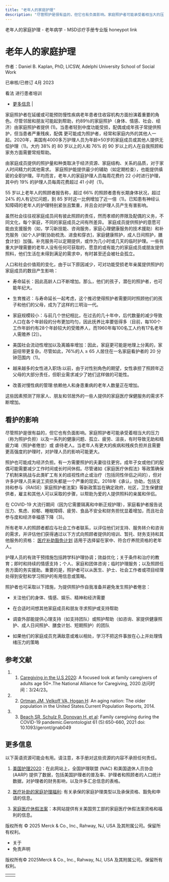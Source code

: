 ```yaml
---
title: "老年人的家庭护理"
description: "尽管照护是很有益的，但它也有负面影响。家庭照护者可能承受着相当大的压力（称为照护负担）以及一系列的健康问题、孤立、疲劳、沮丧，有时导致无助和精疲力竭（照护者倦怠）或 虐待老人。当老年人有更大的疾病和残疾负担并且需要更高强度的护理时，对护理人员的影响可能更大。"
---
```


﻿老年人的家庭护理 \- 老年病学 \- MSD诊疗手册专业版 honeypot link

# 老年人的家庭护理

作者：Daniel B. Kaplan, PhD, LICSW, Adelphi University School of Social Work

已审核/已修订 4月 2023

看法 进行患者培训

- [更多信息](#更多信息_v43449504_zh) \|

家庭照护者在延缓或可能预防慢性疾病老年患者住收容机构方面扮演着重要的角色。尽管邻居和朋友可能起到帮助，约89％的家庭照护（身体、情感、社会、经济）由家庭照护者提供 (1)。当患者轻到中度功能受损，配偶或成年孩子常提供照护，但当患者严重残疾，配偶 更可能成为照护者，经常和家庭内外的其他人一起。2020年，美国有4000多万护理人员为年龄≥50岁的家庭成员或其他人提供无偿护理（1)。大约 38% 的 80 岁以上的人和 76% 的 90 岁以上的人在自我照顾和家务方面需要常规帮助。

由家庭成员提供的照护量和种类取决于经济资源、家庭结构、关系的品质，对于家人时间精力的其他需求。 家庭照护能提供最少的辅助（如定期检查），也能提供缜密的全职护理。平均而言，老年人的家庭护理人员每周花费约 22 小时进行护理，其中约 19% 的护理人员每周花费超过 41 小时（1)。

55 岁以上老年人的照顾者报告称，超过 66% 的照顾者患有长期身体状况，超过 24% 的人有记忆问题，到 85 岁时这一比例增加了近一倍（1)。已知患有神经认知障碍的老年人的护理特别紧张且繁重，并且会对护理人员产生有害影响。

虽然社会往往视家庭成员间有彼此照顾的责任，然而孝顺的界限及配偶的义务，不同文化，每个家庭，不同的家庭成员之间有所差异。 家庭成员提供照护的意愿可能由支援服务（如，学习新技能、咨询服务，家庭心理健康服务的技术援助）和补充服务（如个人护理\[协助梳洗、进食和穿衣\]，家庭健康照护，成人日间照护，膳食计划）加强。补充服务可以定期提供，或作为几小时或几天的临时护理。一些有重大护理需要的老年人没有任何可获取的，愿意的或有能力的家庭成员或朋友提供照料，他们生活在未得到满足的需求中，有时甚至还会被社会孤立。

人口和社会价值观的变化，由于以下原因减少，可对功能受损老年亲属提供照护的家庭成员的数目产生影响：

- 寿命延长：因此高龄人口不断增加。那么，他们的孩子，潜在的照护者，也可能年纪大。

- 生育推迟：与寿命延长一起考虑，这个推迟使得照护者需要同时照顾他们的孩子和他们的父母，成为了这样的三明治一代。

- 家庭规模较小：与前几个世纪相比，在过去的几十年中，后代数量的减少导致人口在各个年龄段的分布更加均匀，因此抚养比率要低得多（目前，每100个工作年龄约有28个年龄较大的受赡养人，而1960年每100名工人约有17名老年人需赡养 \[2\]）。

- 美国社会流动性增加以及离婚率增加：因此，家庭更可能是地理上分离的，家庭纽带更复杂。尽管如此，76%的人 ≥ 65 人居住在一名家庭看护者的 20 分钟范围内（1)。

- 越来越多的女性进入职场:以前，由于对性别角色的期望，女性承担了照顾年迈父母的大部分责任，但职业需求减少了她们这样做的可能性。

- 改善对慢性病的管理:依赖他人和身患重病的老年人数量正在增加。


这些因素预测了除家人、朋友和邻居外的一些人提供的家庭医疗保健服务的需求不断增加。

## 看护的影响

尽管照护是很有益的，但它也有负面影响。家庭照护者可能承受着相当大的压力（称为照护负担）以及一系列的健康问题、孤立、疲劳、沮丧，有时导致无助和精疲力竭（照护者倦怠）或 虐待老人。当老年人有更大的疾病和残疾负担并且需要更高强度的护理时，对护理人员的影响可能更大。

照护也可能成为经济负担。有一方需要照护的夫妻往往更穷。成年子女或他们的配偶可能需要减少工作时间或长时间休假。尽管诸如《家庭医疗休假法》等政策确保了机制来挑战与此类旷工有关的歧视性终止或治疗（包括同性伴侣之间的），但对许多护理人员来说工资损失都是一个严重的现实。2018年《承认，协助，包括支持和参与（RAISE）家庭照护者法案》等新政策旨在确定政府，社区，卫生保健提供者，雇主和其他人可以采取的步骤，以帮助为爱的人提供照料的亲属和伴侣。

在 COVID-19 大流行期间（因为它需要隔离和中断正规护理），家庭看护者报告说压力、焦虑、抑郁、睡眠障碍、疲劳、食品不安全和财务担忧显着增加，而且社会参与度和经济幸福感下降（3)。

所有老年人的照顾者都应与社会工作者联系，以评估他们对支持、服务转介和咨询的需求，并评估他们获得通过以下方式向照顾者提供的培训、暂托、财务支持和其他服务的资格： [医疗补助豁免计划](http://www.medicaid.gov/medicaid/hcbs/authorities/1915-c/index.html) 适用于选择留在家中、符合疗养院资格的老年人。

护理人员的有效干预措施包括跨学科护理协调；效益优化；关于条件和治疗的教育；即时和持续的情感支持；个人、家庭和团体咨询；临时护理服务；以及照顾任务方面的务实援助。重要的是，照护者可以从医生、护士、社会工作者或项目经理处得到安慰和学习照护的有用信息或策略。

照护者也可采取以下措施，为提供照护作自我准备并避免发生照护者倦怠：

- 关注他们的身体、情感、娱乐、精神和经济需要

- 在合适时间想其他家庭成员和朋友寻求照护或支持帮助

- 调查外部能提供心理支持（如支持团队）或照护帮助（如咨询、家提供健康照护、成人日间照护、膳食计划、短期照护）的团队

- 如果他们的家庭成员充满敌意或难以相处，学习不把这件事放在心上并处理情绪压力的策略


## 参考文献

1. 1. [Caregiving in the U.S 2020](https://www.caregiving.org/wp-content/uploads/2021/05/AARP1340_RR_Caregiving50Plus_508.pdf): A focused look at family caregivers of adults age 50+.The National Alliance for Caregiving, 2020.访问时间：3/24/23。

2. 2. [Ortman JM, Velkoff VA, Hogan H](https://www.time.com/wp-content/uploads/2015/01/p25-1140.pdf): An aging nation: The older population in the United States.Current Population Reports, 2014.

3. 3. [Beach SR, Schulz R, Donovan H, et al](https://academic.oup.com/gerontologist/article/61/5/650/6224747?login=false): Family caregiving during the COVID-19 pandemic.Gerontologist 61 (5):650–660, 2021 doi: 10.1093/geront/gnab049


## 更多信息

以下英语资源可能会有用。请注意，本手册对这些资源的内容不承担任何责任。

1. [美国护理2020](https://www.caregiving.org/research/caregiving-in-the-us/caregiving-in-the-us-2020/)：在此网站上，全国护理联盟 (NAC) 和美国退休人员协会 (AARP) 提供了数据，包括美国护理者的普及率、护理者和照顾者的人口统计数据，对护理者的财务影响，以及许多汇总信息的表格。

2. [医疗补助的家庭护理福利](http://www.payingforseniorcare.com/medicaid-waivers/home-care.html): 有关承保的家庭护理类型以及承保资格、豁免和申请的信息。

3. [家庭医疗休假法案](http://www.dol.gov/general/topic/benefits-leave/fmla)：本网站提供有关美国劳工部的家庭医疗休假法案资格和福利的信息。




版权所有 © 2025
Merck & Co., Inc., Rahway, NJ, USA 及其附属公司。保留所有权利。

- 关于
- 免责声明

版权所有© 2025Merck & Co., Inc., Rahway, NJ, USA 及其附属公司。保留所有权利。

|     |     |
| --- | --- |
|  |  |